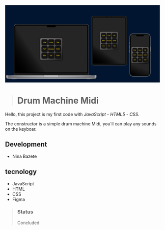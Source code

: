 <!----HEADER---->
<img src="images/capa-blue.png">

># Drum Machine Midi
 Hello, this project is my first code with *JavaScript - HTML5 - CSS*.

The constructor is a simple drum machine Midi, you´ll can play any sounds on the keyboar. 

## Development
* Nina Bazete

## tecnology
* JavaScript
* HTML
* CSS
* Figma

>### Status
> Concluded

